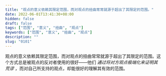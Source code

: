 ```yaml
---
title: "观点的意义依赖其限定范围，而对观点的扭曲常常就源于超出了其限定的范围。"
date: 2022-06-01T13:41:30+08:00
hidden: false
draft: false
tags: ["范围", "意义", "扭曲", "观点"]
keywords: ["范围", "意义", "扭曲", "观点"]
description: ""
slug: "0101"
---
```


观点的意义依赖其限定范围，而对观点的扭曲常常就源于超出了其限定的范围。这个方式总是被观点的反对者使用的很好——他们 *通过将对方观点极端化来证明其荒谬* ，而对自己所支持的观点，却能很好的理解其有效的范围。
